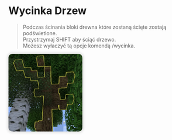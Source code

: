 <style>
img:not(.medium-zoom-image--opened):not(.navbar-link-icon) {
    max-width: 40%;
    margin: 0 8px 4px 0;
    box-shadow: 0 0 6px 4px rgba(0, 0, 0, .1);
    border-radius: 10px;
}
</style>

# Wycinka Drzew


> Podczas ścinania bloki drewna które zostaną ścięte zostają podświetlone.<br>
> Przystrzymaj  <span class="blue">SHIFT </span> aby ściąć drzewo. <br> Możesz wyłaczyć tą opcje komendą  <span class="blue">/wycinka</span>.

![image](../images/treecut/treecut.webp)

